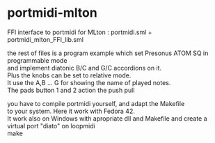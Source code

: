 # portmidi-mlton
FFI interface to portmidi for MLton : <cr>
portmidi.sml + portmidi_mlton_FFI_lib.sml

the rest of files is a program example which set Presonus ATOM SQ in programmable mode <br>
and implement diatonic B/C and G/C accordions on it.<br>
Plus the knobs can be set to relative mode. <br>
It use the A,B ... G for showing the name of played notes.<br>
The pads button 1 and 2 action the push pull<br>

you have to compile portmidi yourself, and adapt the Makefile<br>
to your system. Here it work with Fedora 42.<br>
It work also on Windows with apropriate dll and Makefile and create a virtual port "diato" on loopmidi<br>
make

